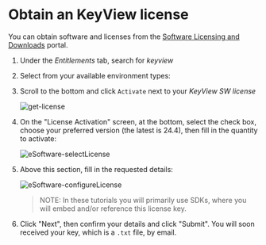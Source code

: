 # Obtain an KeyView license

You can obtain software and licenses from the [Software Licensing and Downloads](https://sld.microfocus.com/mysoftware/index) portal.

1. Under the *Entitlements* tab, search for *keyview*
1. Select from your available environment types:
1. Scroll to the bottom and click `Activate` next to your *KeyView SW license*

    ![get-license](./figs/get-license-keyview.png)

1. On the "License Activation" screen, at the bottom, select the check box, choose your preferred version (the latest is 24.4), then fill in the quantity to activate:

   ![eSoftware-selectLicense](./figs/eSoftware-selectLicense-keyview.png)

1. Above this section, fill in the requested details:

   ![eSoftware-configureLicense](./figs/eSoftware-configureLicense-keyview.png)

    > NOTE: In these tutorials you will primarily use SDKs, where you will embed and/or reference this license key.

1. Click "Next", then confirm your details and click "Submit".  You will soon received your key, which is a `.txt` file, by email.
